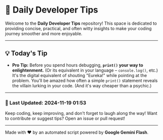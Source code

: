 
# 🌟 Daily Developer Tips

Welcome to the **Daily Developer Tips** repository! This space is dedicated to providing concise, practical, and often witty insights to make your coding journey smoother and more enjoyable.

---

## 💡 Today's Tip

- **Pro Tip:**  Before you spend hours debugging,  **`print()` your way to enlightenment.**  (Or its equivalent in your language – `console.log()`, etc.)  It's the digital equivalent of shouting "Eureka!" while pointing at the problem.  You'll be amazed how often a simple `print()` statement reveals the villain lurking in your code.  (And it's way cheaper than a psychic.)

---

### 📅 Last Updated: 2024-11-19 01:53

Keep coding, keep improving, and don't forget to laugh along the way! Want to contribute or suggest tips? Open an issue or pull request!

---

Made with ❤️ by an automated script powered by **Google Gemini Flash**.
